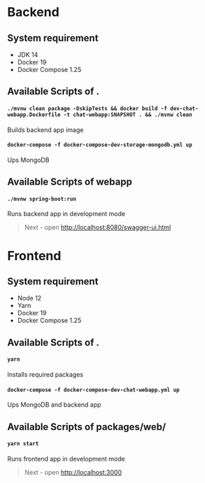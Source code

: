 # Backend

## System requirement

- JDK 14
- Docker 19
- Docker Compose 1.25

## Available Scripts of .

#### `./mvnw clean package -DskipTests && docker build -f dev-chat-webapp.Dockerfile -t chat-webapp:SNAPSHOT . && ./mvnw clean`

Builds backend app image

#### `docker-compose -f docker-compose-dev-storage-mongodb.yml up`

Ups MongoDB

## Available Scripts of webapp

#### `./mvnw spring-boot:run`

Runs backend app in development mode

> Next - open [http://localhost:8080/swagger-ui.html](http://localhost:8080/swagger-ui.html)

# Frontend

## System requirement

- Node 12
- Yarn
- Docker 19
- Docker Compose 1.25

## Available Scripts of .

#### `yarn`

Installs required packages

#### `docker-compose -f docker-compose-dev-chat-webapp.yml up`

Ups MongoDB and backend app

## Available Scripts of packages/web/

#### `yarn start`

Runs frontend app in development mode

> Next - open [http://localhost:3000](http://localhost:3000)
